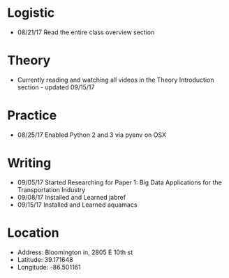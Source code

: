 # Logistic

* 08/21/17 Read the entire class overview section 

# Theory

* Currently reading and watching all videos in the Theory Introduction section - updated 09/15/17

# Practice

* 08/25/17 Enabled Python 2 and 3 via pyenv on OSX

# Writing

* 09/05/17 Started Researching for Paper 1: Big Data Applications for the Transportation Industry
* 09/08/17 Installed and Learned jabref
* 09/15/17 Installed and Learned aquamacs

# Location

* Address: Bloomington in, 2805 E 10th st
* Latitude: 39.171648
* Longitude: -86.501161 

